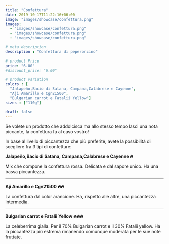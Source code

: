 ```yaml
---
title: "Confettura"
date: 2019-10-17T11:22:16+06:00
image: "images/showcase/confettura.png"
images: 
  - "images/showcase/confettura.png"
  - "images/showcase/confettura.png"
  - "images/showcase/confettura.png"

# meta description
description : "Confettura di peperoncino"

# product Price
price: "6.00"
#discount_price: "6.00"

# product variation
colors : [
  "Jalapeño,Bacio di Satana, Campana,Calabrese e Cayenne",
  "Aji Amarillo e Cgn21500",
  "Bulgarian carrot e Fatalii Yellow"]
sizes : ["110g"]

draft: false
---
```


Se volete un prodotto che addolcisca ma allo stesso tempo lasci una nota piccante, la confettura fa al caso vostro!

In base al livello di piccantezza che più preferite, avete la possibilità di scegliere fra 3 tipi di confetture:

**Jalapeño,Bacio di Satana, Campana,Calabrese e Cayenne 🔥**

Mix che compone la confettura rossa. Delicata e dal sapore unico. Ha una bassa piccantezza.

---

**Aji Amarillo e Cgn21500 🔥🔥**

La confettura dal color arancione. Ha, rispetto alle altre, una piccantezza intermedia.

---

**Bulgarian carrot e Fatalii Yellow 🔥🔥🔥**

La celeberrima gialla. Per il 70% Bulgarian carrot e il 30% Fatalii yellow. 
Ha la piccantezza più estrema rimanendo comunque moderata per le sue note fruttate.